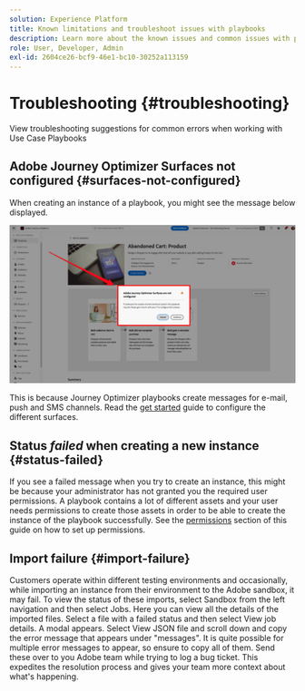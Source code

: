 ```yaml
---
solution: Experience Platform
title: Known limitations and troubleshoot issues with playbooks
description: Learn more about the known issues and common issues with playbooks and how to troubleshoot them
role: User, Developer, Admin
exl-id: 2604ce26-bcf9-46e1-bc10-30252a113159
---
```


# Troubleshooting {#troubleshooting}

View troubleshooting suggestions for common errors when working with Use Case Playbooks

## Adobe Journey Optimizer Surfaces not configured {#surfaces-not-configured}

When creating an instance of a playbook, you might see the message below displayed.

![Troubleshooting](/help/use-case-playbooks/assets/playbooks/troubleshooting/troubleshooting-ajo.png)

This is because Journey Optimizer playbooks create messages for e-mail, push and SMS channels. Read the [get started](/help/use-case-playbooks/playbooks/get-started.md#configure-sandbox-and-channel-surfaces-in-journey-optimizer) guide to configure the different surfaces.

## Status *failed* when creating a new instance {#status-failed}

If you see a failed message when you try to create an instance, this might be because your administrator has not granted you the required user permissions. A playbook contains a lot of different assets and your user needs permissions to create those assets in order to be able to create the instance of the playbook successfully. See the [permissions](/help/use-case-playbooks/playbooks/get-started.md#grant-your-team-the-required-access-permissions) section of this guide on how to set up permissions.

## Import failure {#import-failure}

Customers operate within different testing environments and occasionally, while importing an instance from their environment to the Adobe sandbox, it may fail. To view the status of these imports, select Sandbox from the left navigation and then select Jobs. Here you can view all the details of the imported files. Select a file with a failed status and then select View job details. A modal appears. Select View JSON file and scroll down and copy the error message that appears under "messages". It is quite possible for multiple error messages to appear, so ensure to copy all of them. Send these over to you Adobe team while trying to log a bug ticket. This expedites the resolution process and gives your team more context about what's happening.
